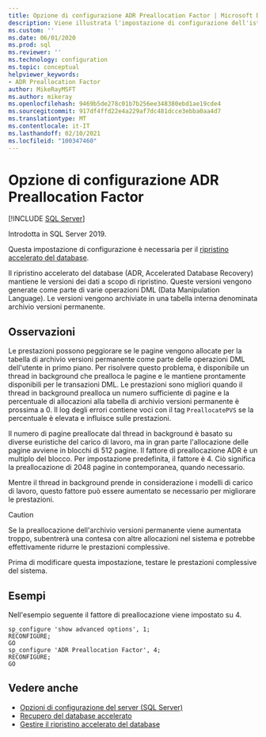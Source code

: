 ```yaml
---
title: Opzione di configurazione ADR Preallocation Factor | Microsoft Docs
description: Viene illustrata l'impostazione di configurazione dell'istanza di SQL Server per il fattore di preallocazione ADR.
ms.custom: ''
ms.date: 06/01/2020
ms.prod: sql
ms.reviewer: ''
ms.technology: configuration
ms.topic: conceptual
helpviewer_keywords:
- ADR Preallocation Factor
author: MikeRayMSFT
ms.author: mikeray
ms.openlocfilehash: 9469b5de278c01b7b256ee348380ebd1ae19cde4
ms.sourcegitcommit: 917df4ffd22e4a229af7dc481dcce3ebba0aa4d7
ms.translationtype: MT
ms.contentlocale: it-IT
ms.lasthandoff: 02/10/2021
ms.locfileid: "100347460"
---
```

# <a name="adr-preallocation-factor-configuration-option"></a>Opzione di configurazione ADR Preallocation Factor

 [!INCLUDE [SQL Server](../../includes/applies-to-version/sqlserver.md)]

Introdotta in SQL Server 2019.

Questa impostazione di configurazione è necessaria per il [ripristino accelerato del database](../../relational-databases/accelerated-database-recovery-concepts.md).

Il ripristino accelerato del database (ADR, Accelerated Database Recovery) mantiene le versioni dei dati a scopo di ripristino. Queste versioni vengono generate come parte di varie operazioni DML (Data Manipulation Language). Le versioni vengono archiviate in una tabella interna denominata archivio versioni permanente. 

## <a name="remarks"></a>Osservazioni  

Le prestazioni possono peggiorare se le pagine vengono allocate per la tabella di archivio versioni permanente come parte delle operazioni DML dell'utente in primo piano. Per risolvere questo problema, è disponibile un thread in background che prealloca le pagine e le mantiene prontamente disponibili per le transazioni DML. Le prestazioni sono migliori quando il thread in background prealloca un numero sufficiente di pagine e la percentuale di allocazioni alla tabella di archivio versioni permanente è prossima a 0. Il log degli errori contiene voci con il tag `PreallocatePVS` se la percentuale è elevata e influisce sulle prestazioni.

Il numero di pagine preallocate dal thread in background è basato su diverse euristiche del carico di lavoro, ma in gran parte l'allocazione delle pagine avviene in blocchi di 512 pagine. Il fattore di preallocazione ADR è un multiplo del blocco. Per impostazione predefinita, il fattore è 4. Ciò significa la preallocazione di 2048 pagine in contemporanea, quando necessario. 

Mentre il thread in background prende in considerazione i modelli di carico di lavoro, questo fattore può essere aumentato se necessario per migliorare le prestazioni.

> [!CAUTION]
> Se la preallocazione dell'archivio versioni permanente viene aumentata troppo, subentrerà una contesa con altre allocazioni nel sistema e potrebbe effettivamente ridurre le prestazioni complessive.
>
> Prima di modificare questa impostazione, testare le prestazioni complessive del sistema.

## <a name="examples"></a>Esempi  

Nell'esempio seguente il fattore di preallocazione viene impostato su 4.

```tsql
sp_configure 'show advanced options', 1;
RECONFIGURE;
GO 
sp_configure 'ADR Preallocation Factor', 4;
RECONFIGURE;
GO
```

## <a name="see-also"></a>Vedere anche  

- [Opzioni di configurazione del server &#40;SQL Server&#41;](../../database-engine/configure-windows/server-configuration-options-sql-server.md)
- [Recupero del database accelerato](../../relational-databases/accelerated-database-recovery-concepts.md)
- [Gestire il ripristino accelerato del database](../../relational-databases/accelerated-database-recovery-management.md)
